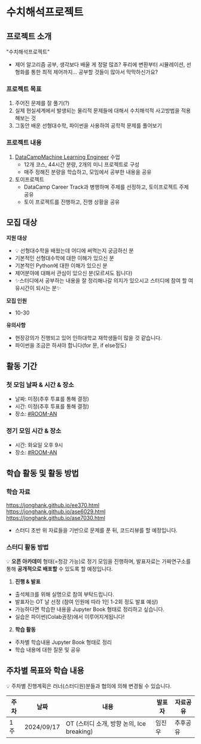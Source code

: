 # 수치해석프로젝트
## 프로젝트 소개
"수치해석프로젝트"
- 제어 알고리즘 공부, 생각보다 배울 게 정말 많죠? 푸리에 변환부터 시뮬레이션, 선형화를 통한 최적 제어까지… 공부할 것들이 많아서 막막하신가요?

### 프로젝트 목표
1. 주어진 문제를 잘 풀기(?)
2. 실제 현실세계에서 발생되는 물리적 문제들에 대해서 수치해석적 사고방법을 적용해보는 것
3. 그동안 배운 선형대수학, 파이썬을 사용하여 공학적 문제를 풀어보기
### 프로젝트 내용
1. [DataCamp](https://app.datacamp.com)[Machine Learning Engineer](https://app.datacamp.com/learn/career-tracks/machine-learning-engineer) 수업
    - 12개 코스, 44시간 분량, 2개의 미니 프로젝트로 구성
    - 매주 정해진 분량을 학습하고, 모임에서 공부한 내용을 공유
2. 토이프로젝트
    - DataCamp Career Track과 병행하며 주제를 선정하고, 토이프로젝트 주제 공유
    - 토이 프로젝트를 진행하고, 진행 상황을 공유 

## 모집 대상

**지원 대상**
* 💡 선형대수학을 배웠는데 어디에 써먹는지 궁금하신 분
* 기본적인 선형대수학에 대한 이해가 있으신 분
* 기본적인 Python에 대한 이해가 있으신 분
* 제어분야에 대해서 관심이 있으신 분(모르셔도 됩니다)
* ✨스터디에서 공부하는 내용을 잘 정리해나갈 의지가 있으시고 스터디에 참여 할 여유시간이 되시는 분✨

**모집 인원**
- 10-30

**유의사항**
- 현장강의가 진행되고 있어 인하대학교 재학생들이 많을 것 같습니다.
- 파이썬을 조금은 하셔야 합니다(for 문, if else정도)

## 활동 기간
### 첫 모임 날짜 & 시간 & 장소
- 날짜: 미정(추후 투표를 통해 결정)
- 시간: 미정(추후 투표를 통해 결정)
- 장소: [#ROOM-AN](https://discord.com/channels/944032730050621450/1068785215813730405)

### 정기 모임 시간 & 장소

- 시간: 화요일 오후 9시
- 장소: [#ROOM-AN](https://discord.com/channels/944032730050621450/1068785215813730405)

## 학습 활동 및 활동 방법
### 학습 자료
https://jonghank.github.io/ee370.html
https://jonghank.github.io/ase6029.html
https://jonghank.github.io/ase7030.html

* 스터디 초반 위 자료들을 기반으로 문제를 푼 뒤, 코드리뷰를 할 예정입니다.

### 스터디 활동 방법
💡 **오픈 아카데미** 형태(=청강 가능)로 정기 모임을 진행하며, 발표자료는 가짜연구소를 통해 **공개적으로 배포할** 수 있도록 할 예정입니다.
    
1. **진행 & 발표**
* 출석체크를 위해 실명으로 참여 부탁드립니다.
* 발표자는 OT 날 선정 (참여 인원에 따라 1인 1-2회 정도 발표 예상)
* 가능하다면 학습한 내용을 Jupyter Book 형태로 정리하고 싶습니다.
* 실습은 파이썬(Colab권장)에서 이루어지게됩니다!

    
2. **학습 활동**
- 주차별 학습내용 Jupyter Book 형태로 정리
- 학습 내용에 대한 질문 및 공유

## 주차별 목표와 학습 내용
💡 주차별 진행계획은 러너(스터디원)분들과 협의에 의해 변경될 수 있습니다.

| 주차 | 날짜 | 내용 | 발표자 | 자료공유 |
| - | - | - | - | - |
| 1주 | 2024/09/17 | OT (스터디 소개, 방향 논의, Ice breaking) | 임진우 | 추후공유 |

